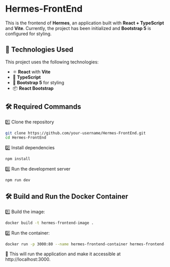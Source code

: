 # Hermes-FrontEnd

This is the frontend of **Hermes**, an application built with **React + TypeScript** and **Vite**. Currently, the project has been initialized and **Bootstrap 5** is configured for styling.

## 🚀 Technologies Used
This project uses the following technologies:
- ⚛️ **React** with **Vite**  
- 📜 **TypeScript**  
- 🎨 **Bootstrap 5** for styling  
- 📦 **React Bootstrap**

## 🛠️ Required Commands
1️⃣ Clone the repository  
```sh
git clone https://github.com/your-username/Hermes-FrontEnd.git
cd Hermes-FrontEnd
```
2️⃣ Install dependencies
```sh
npm install
```
3️⃣ Run the development server
```sh
npm run dev
```
## 🛠️ Build and Run the Docker Container

1️⃣ Build the image:
```sh
docker build -t hermes-frontend-image .
```
2️⃣ Run the container:
```sh
docker run -p 3000:80 --name hermes-frontend-container hermes-frontend-image
```
📌 This will run the application and make it accessible at http://localhost:3000.   

